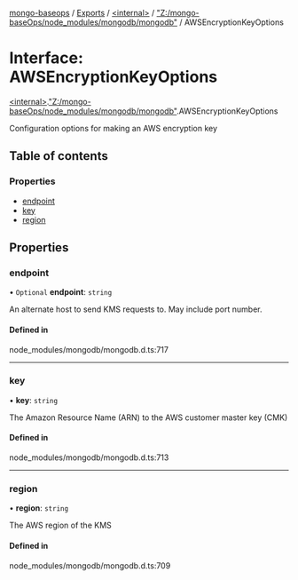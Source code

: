 [mongo-baseops](../README.md) / [Exports](../modules.md) / [\<internal\>](../modules/internal_.md) / ["Z:/mongo-baseOps/node\_modules/mongodb/mongodb"](../modules/internal_._Z__mongo_baseOps_node_modules_mongodb_mongodb_.md) / AWSEncryptionKeyOptions

# Interface: AWSEncryptionKeyOptions

[\<internal\>](../modules/internal_.md).["Z:/mongo-baseOps/node\_modules/mongodb/mongodb"](../modules/internal_._Z__mongo_baseOps_node_modules_mongodb_mongodb_.md).AWSEncryptionKeyOptions

Configuration options for making an AWS encryption key

## Table of contents

### Properties

- [endpoint](internal_._Z__mongo_baseOps_node_modules_mongodb_mongodb_.AWSEncryptionKeyOptions.md#endpoint)
- [key](internal_._Z__mongo_baseOps_node_modules_mongodb_mongodb_.AWSEncryptionKeyOptions.md#key)
- [region](internal_._Z__mongo_baseOps_node_modules_mongodb_mongodb_.AWSEncryptionKeyOptions.md#region)

## Properties

### endpoint

• `Optional` **endpoint**: `string`

An alternate host to send KMS requests to. May include port number.

#### Defined in

node_modules/mongodb/mongodb.d.ts:717

___

### key

• **key**: `string`

The Amazon Resource Name (ARN) to the AWS customer master key (CMK)

#### Defined in

node_modules/mongodb/mongodb.d.ts:713

___

### region

• **region**: `string`

The AWS region of the KMS

#### Defined in

node_modules/mongodb/mongodb.d.ts:709
